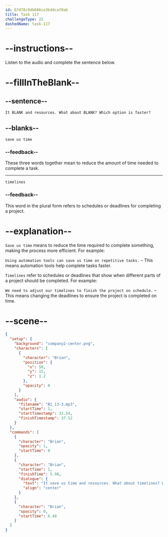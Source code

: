 ```yaml
---
id: 67d78c94b686ce3bddcaf8ab
title: Task 117
challengeType: 22
dashedName: task-117
---
```


<!-- (Audio) Brian: It save us time and resources. What about timelines? Which option is faster? -->

# --instructions--

Listen to the audio and complete the sentence below.

# --fillInTheBlank--

## --sentence--

`It BLANK and resources. What about BLANK? Which option is faster?`

## --blanks--

`save us time`

### --feedback--

These three words together mean to reduce the amount of time needed to complete a task.  

---

`timelines`

### --feedback--

This word in the plural form refers to schedules or deadlines for completing a project.  

# --explanation--

`Save us time` means to reduce the time required to complete something, making the process more efficient. For example:

`Using automation tools can save us time on repetitive tasks.` – This means automation tools help complete tasks faster.  

`Timelines` refer to schedules or deadlines that show when different parts of a project should be completed. For example:

`We need to adjust our timelines to finish the project on schedule.` – This means changing the deadlines to ensure the project is completed on time.

# --scene--

```json
{
  "setup": {
    "background": "company2-center.png",
    "characters": [
      {
        "character": "Brian",
        "position": {
          "x": 50,
          "y": 15,
          "z": 1.2
        },
        "opacity": 0
      }
    ],
    "audio": {
      "filename": "B1_13-3.mp3",
      "startTime": 1,
      "startTimestamp": 32.54,
      "finishTimestamp": 37.52
    }
  },
  "commands": [
    {
      "character": "Brian",
      "opacity": 1,
      "startTime": 0
    },
    {
      "character": "Brian",
      "startTime": 1,
      "finishTime": 5.98,
      "dialogue": {
        "text": "It save us time and resources. What about timelines? Which option is faster?",
        "align": "center"
      }
    },
    {
      "character": "Brian",
      "opacity": 0,
      "startTime": 6.48
    }
  ]
}
```
